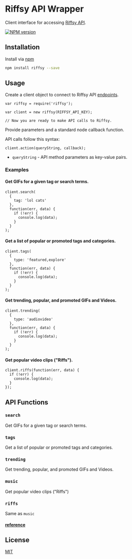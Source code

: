 # Riffsy API Wrapper

Client interface for accessing [Riffsy API](http://api.riffsy.com/).

[![NPM version](https://img.shields.io/npm/v/riffsy.svg?style=flat)](https://www.npmjs.org/package/riffsy)

## Installation

Install via [npm](https://www.npmjs.org/package/riffsy)

```bash
npm install riffsy --save
```

## Usage

Create a client object to connect to Riffsy API [endpoints](http://api.riffsy.com/).

```JS
var riffsy = require('riffsy');

var client = new riffsy(RIFFSY_API_KEY);

// Now you are ready to make API calls to Riffsy.
```

Provide parameters and a standard node callback function. 

API calls follow this syntax:

`client.action(queryString, callback);`

* `queryString` - API method parameters as key-value pairs.

### Examples

#### Get GIFs for a given tag or search terms.
```JS
client.search(
  {
    tag: 'lol cats'
  },
  function(err, data) {
    if (!err) {
      console.log(data);
    } 
  }
);
```

#### Get a list of popular or promoted tags and categories.
```JS
client.tags(
  {
    type: 'featured,explore'
  },
  function(err, data) {
    if (!err) {
      console.log(data);
    } 
  }
);
```

#### Get trending, popular, and promoted GIFs and Videos.
```JS
client.trending(
  {
    type: 'audiovideo'
  },
  function(err, data) {
    if (!err) {
      console.log(data);
    } 
  }
);
```

#### Get popular video clips ("Riffs").
```JS
client.riffs(function(err, data) {
  if (!err) {
    console.log(data);
  } 
});
```

## API Functions 

### `search`
Get GIFs for a given tag or search terms.

### `tags`
Get a list of popular or promoted tags and categories.

### `trending`
Get trending, popular, and promoted GIFs and Videos.

### `music`
Get popular video clips ("Riffs")

### `riffs`
Same as `music`

#### [reference](http://api.riffsy.com/)


## License

  [MIT](LICENSE)
